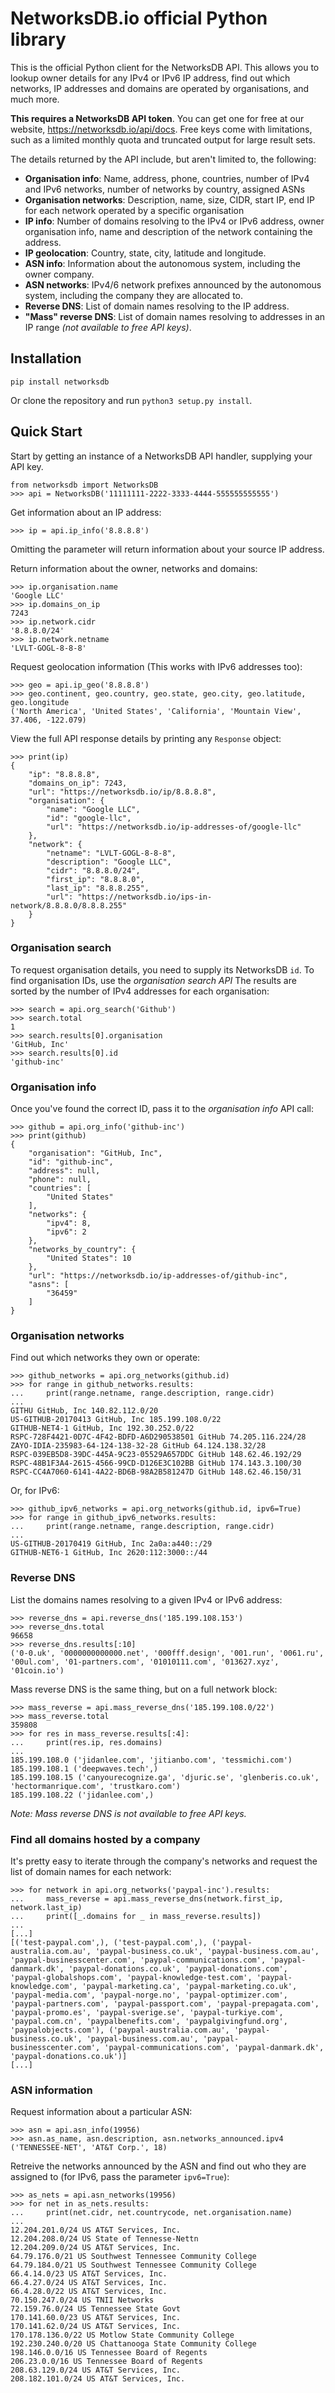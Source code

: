 # NetworksDB.io official Python library

This is the official Python client for the NetworksDB API. This allows you to lookup owner details for any IPv4 or IPv6 IP address, find out which networks, IP addresses and domains are operated by organisations, and much more.

**This requires a NetworksDB API token**. You can get one for free at our website, https://networksdb.io/api/docs. Free keys come with limitations, such as a limited monthly quota and truncated output for large result sets.

The details returned by the API include, but aren't limited to, the following:

- **Organisation info**: Name, address, phone, countries, number of IPv4 and IPv6 networks, number of networks by country, assigned ASNs
- **Organisation networks**: Description, name, size, CIDR, start IP, end IP for each network operated by a specific organisation
- **IP info**: Number of domains resolving to the IPv4 or IPv6 address, owner organisation info, name and description of the network containing the address.
- **IP geolocation**: Country, state, city, latitude and longitude. 
- **ASN info**: Information about the autonomous system, including the owner company.
- **ASN networks**: IPv4/6 network prefixes announced by the autonomous system, including the company they are allocated to.
- **Reverse DNS**: List of domain names resolving to the IP address.
- **"Mass" reverse DNS**: List of domain names resolving to addresses in an IP range *(not available to free API keys)*.

## Installation

```
pip install networksdb
```

Or clone the repository and run `python3 setup.py install`.

## Quick Start

Start by getting an instance of a NetworksDB API handler, supplying your API key.
```
from networksdb import NetworksDB
>>> api = NetworksDB('11111111-2222-3333-4444-555555555555')
```
Get information about an IP address:
```
>>> ip = api.ip_info('8.8.8.8')
```
Omitting the parameter will return information about your source IP address.

Return information about the owner, networks and domains:
```
>>> ip.organisation.name
'Google LLC'
>>> ip.domains_on_ip
7243
>>> ip.network.cidr
'8.8.8.0/24'
>>> ip.network.netname
'LVLT-GOGL-8-8-8'
```

Request geolocation information (This works with IPv6 addresses too):
```
>>> geo = api.ip_geo('8.8.8.8')
>>> geo.continent, geo.country, geo.state, geo.city, geo.latitude, geo.longitude
('North America', 'United States', 'California', 'Mountain View', 37.406, -122.079)
```

View the full API response details by printing any `Response` object:
```
>>> print(ip)
{
    "ip": "8.8.8.8",
    "domains_on_ip": 7243,
    "url": "https://networksdb.io/ip/8.8.8.8",
    "organisation": {
        "name": "Google LLC",
        "id": "google-llc",
        "url": "https://networksdb.io/ip-addresses-of/google-llc"
    },
    "network": {
        "netname": "LVLT-GOGL-8-8-8",
        "description": "Google LLC",
        "cidr": "8.8.8.0/24",
        "first_ip": "8.8.8.0",
        "last_ip": "8.8.8.255",
        "url": "https://networksdb.io/ips-in-network/8.8.8.0/8.8.8.255"
    }
}
```

### Organisation search

To request organisation details, you need to supply its NetworksDB `id`. To find organisation IDs, use the *organisation search API*  The results are sorted by the number of IPv4 addresses for each organisation:

```
>>> search = api.org_search('Github')
>>> search.total
1
>>> search.results[0].organisation
'GitHub, Inc'
>>> search.results[0].id
'github-inc'
```

### Organisation info
Once you've found the correct ID, pass it to the *organisation info* API call:
```
>>> github = api.org_info('github-inc')
>>> print(github)
{
    "organisation": "GitHub, Inc",
    "id": "github-inc",
    "address": null,
    "phone": null,
    "countries": [
        "United States"
    ],
    "networks": {
        "ipv4": 8,
        "ipv6": 2
    },
    "networks_by_country": {
        "United States": 10
    },
    "url": "https://networksdb.io/ip-addresses-of/github-inc",
    "asns": [
        "36459"
    ]
}
```

### Organisation networks

Find out which networks they own or operate:
```
>>> github_networks = api.org_networks(github.id)
>>> for range in github_networks.results:
...     print(range.netname, range.description, range.cidr)
... 
GITHU GitHub, Inc 140.82.112.0/20
US-GITHUB-20170413 GitHub, Inc 185.199.108.0/22
GITHUB-NET4-1 GitHub, Inc 192.30.252.0/22
RSPC-728F4421-0D7C-4F42-BDFD-A6D290538501 GitHub 74.205.116.224/28
ZAYO-IDIA-235983-64-124-138-32-28 GitHub 64.124.138.32/28
RSPC-039EB5D8-39DC-445A-9C23-05529A657DDC GitHub 148.62.46.192/29
RSPC-48B1F3A4-2615-4566-99CD-D126E3C102BB GitHub 174.143.3.100/30
RSPC-CC4A7060-6141-4A22-BD6B-98A2B581247D GitHub 148.62.46.150/31
```
Or, for IPv6:
```
>>> github_ipv6_networks = api.org_networks(github.id, ipv6=True)
>>> for range in github_ipv6_networks.results:
...     print(range.netname, range.description, range.cidr)
... 
US-GITHUB-20170419 GitHub, Inc 2a0a:a440::/29
GITHUB-NET6-1 GitHub, Inc 2620:112:3000::/44
```

### Reverse DNS

List the domains names resolving to a given IPv4 or IPv6 address:
```
>>> reverse_dns = api.reverse_dns('185.199.108.153')
>>> reverse_dns.total
96658
>>> reverse_dns.results[:10]
('0-0.uk', '0000000000000.net', '000fff.design', '001.run', '0061.ru', '00ul.com', '01-partners.com', '01010111.com', '013627.xyz', '01coin.io')
```
Mass reverse DNS is the same thing, but on a full network block:
```
>>> mass_reverse = api.mass_reverse_dns('185.199.108.0/22')
>>> mass_reverse.total
359808
>>> for res in mass_reverse.results[:4]:
...     print(res.ip, res.domains)
... 
185.199.108.0 ('jidanlee.com', 'jitianbo.com', 'tessmichi.com')
185.199.108.1 ('deepwaves.tech',)
185.199.108.15 ('canyourecognize.ga', 'djuric.se', 'glenberis.co.uk', 'hectormanrique.com', 'trustkaro.com')
185.199.108.22 ('jidanlee.com',)
```
*Note: Mass reverse DNS is not available to free API keys.*

### Find all domains hosted by a company
It's pretty easy to iterate through the company's networks and request the list of domain names for each network:
```
>>> for network in api.org_networks('paypal-inc').results:
...     mass_reverse = api.mass_reverse_dns(network.first_ip, network.last_ip)
...     print([_.domains for _ in mass_reverse.results])
... 
[...]
[('test-paypal.com',), ('test-paypal.com',), ('paypal-australia.com.au', 'paypal-business.co.uk', 'paypal-business.com.au', 'paypal-businesscenter.com', 'paypal-communications.com', 'paypal-danmark.dk', 'paypal-donations.co.uk', 'paypal-donations.com', 'paypal-globalshops.com', 'paypal-knowledge-test.com', 'paypal-knowledge.com', 'paypal-marketing.ca', 'paypal-marketing.co.uk', 'paypal-media.com', 'paypal-norge.no', 'paypal-optimizer.com', 'paypal-partners.com', 'paypal-passport.com', 'paypal-prepagata.com', 'paypal-promo.es', 'paypal-sverige.se', 'paypal-turkiye.com', 'paypal.com.cn', 'paypalbenefits.com', 'paypalgivingfund.org', 'paypalobjects.com'), ('paypal-australia.com.au', 'paypal-business.co.uk', 'paypal-business.com.au', 'paypal-businesscenter.com', 'paypal-communications.com', 'paypal-danmark.dk', 'paypal-donations.co.uk')]
[...]
```

### ASN information
Request information about a particular ASN:
```
>>> asn = api.asn_info(19956)
>>> asn.as_name, asn.description, asn.networks_announced.ipv4
('TENNESSEE-NET', 'AT&T Corp.', 18)
```
Retreive the networks announced by the ASN and find out who they are assigned to (for IPv6, pass the parameter `ipv6=True`):
```
>>> as_nets = api.asn_networks(19956)
>>> for net in as_nets.results:
...     print(net.cidr, net.countrycode, net.organisation.name)
... 
12.204.201.0/24 US AT&T Services, Inc.
12.204.208.0/24 US State of Tennesse-Nettn
12.204.209.0/24 US AT&T Services, Inc.
64.79.176.0/21 US Southwest Tennessee Community College
64.79.184.0/21 US Southwest Tennessee Community College
66.4.14.0/23 US AT&T Services, Inc.
66.4.27.0/24 US AT&T Services, Inc.
66.4.28.0/22 US AT&T Services, Inc.
70.150.247.0/24 US TNII Networks
72.159.76.0/24 US Tennessee State Govt
170.141.60.0/23 US AT&T Services, Inc.
170.141.62.0/24 US AT&T Services, Inc.
170.178.136.0/22 US Motlow State Community College
192.230.240.0/20 US Chattanooga State Community College
198.146.0.0/16 US Tennessee Board of Regents
206.23.0.0/16 US Tennessee Board of Regents
208.63.129.0/24 US AT&T Services, Inc.
208.182.101.0/24 US AT&T Services, Inc.
```